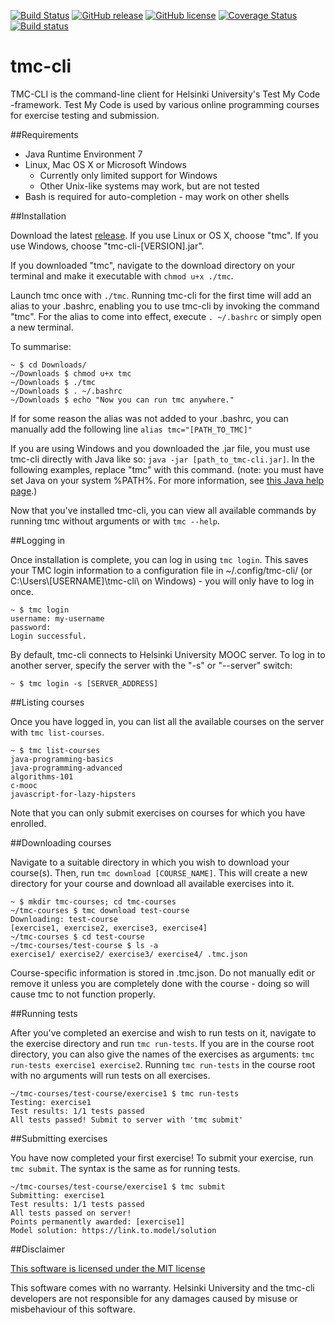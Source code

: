 
[![Build Status](https://travis-ci.org/tmc-cli/tmc-cli.svg?branch=master)](https://travis-ci.org/tmc-cli/tmc-cli)
[![GitHub release](https://img.shields.io/badge/release-sprint0-brightgreen.svg?style=flat)](https://github.com/tmc-cli/tmc-cli/releases/latest)
[![GitHub license](https://img.shields.io/badge/license-MIT-blue.svg)](https://raw.githubusercontent.com/tmc-cli/tmc-cli/master/LICENSE)
[![Coverage Status](https://coveralls.io/repos/github/tmc-cli/tmc-cli/badge.svg?branch=master)](https://coveralls.io/github/tmc-cli/tmc-cli?branch=master)
[![Build status](https://ci.appveyor.com/api/projects/status/np29sxc72y2f7d57?svg=true)](https://ci.appveyor.com/project/mikkomaa/tmc-cli)
# tmc-cli

TMC-CLI is the command-line client for Helsinki University's Test My Code -framework. Test My Code is used by various online programming courses for exercise testing and submission.

##Requirements

* Java Runtime Environment 7
* Linux, Mac OS X or Microsoft Windows
  * Currently only limited support for Windows
  * Other Unix-like systems may work, but are not tested
* Bash is required for auto-completion - may work on other shells

##Installation

Download the latest [release](https://github.com/tmc-cli/tmc-cli/releases).
If you use Linux or OS X, choose "tmc". If you use Windows, choose "tmc-cli-[VERSION].jar".

If you downloaded "tmc", navigate to the download directory on your terminal and make it executable with `chmod u+x ./tmc`.

Launch tmc once with `./tmc`. Running tmc-cli for the first time will add an alias to your .bashrc, enabling you to use tmc-cli by invoking the command "tmc". For the alias to come into effect, execute `. ~/.bashrc` or simply open a new terminal.

To summarise:
```
~ $ cd Downloads/
~/Downloads $ chmod u+x tmc
~/Downloads $ ./tmc
~/Downloads $ . ~/.bashrc
~/Downloads $ echo "Now you can run tmc anywhere."
```

If for some reason the alias was not added to your .bashrc, you can manually add the following line `alias tmc="[PATH_TO_TMC]"`

If you are using Windows and you downloaded the .jar file, you must use tmc-cli directly with Java like so: `java -jar [path_to_tmc-cli.jar]`. In the following examples, replace "tmc" with this command. (note: you must have set Java on your system %PATH%. For more information, see [this Java help page](https://www.java.com/en/download/help/path.xml).)

Now that you've installed tmc-cli, you can view all available commands by running tmc without arguments or with `tmc --help`.

##Logging in

Once installation is complete, you can log in using `tmc login`. This saves your TMC login information to a configuration file in ~/.config/tmc-cli/ (or C:\\Users\\[USERNAME]\\tmc-cli\\ on Windows) - you will only have to log in once.
```
~ $ tmc login
username: my-username
password:
Login successful.
```
By default, tmc-cli connects to Helsinki University MOOC server. To log in to another server, specify the server with the "-s" or "--server" switch:
```
~ $ tmc login -s [SERVER_ADDRESS]
```

##Listing courses

Once you have logged in, you can list all the available courses on the server with `tmc list-courses`.
```
~ $ tmc list-courses
java-programming-basics
java-programming-advanced
algorithms-101
c-mooc
javascript-for-lazy-hipsters
```
Note that you can only submit exercises on courses for which you have enrolled.

##Downloading courses

Navigate to a suitable directory in which you wish to download your course(s). Then, run `tmc download [COURSE_NAME]`. This will create a new directory for your course and download all available exercises into it.

```
~ $ mkdir tmc-courses; cd tmc-courses
~/tmc-courses $ tmc download test-course
Downloading: test-course
[exercise1, exercise2, exercise3, exercise4]
~/tmc-courses $ cd test-course
~/tmc-courses/test-course $ ls -a
exercise1/ exercise2/ exercise3/ exercise4/ .tmc.json
```
Course-specific information is stored in .tmc.json. Do not manually edit or remove it unless you are completely done with the course - doing so will cause tmc to not function properly.

##Running tests

After you've completed an exercise and wish to run tests on it, navigate to the exercise directory and run `tmc run-tests`. If you are in the course root directory, you can also give the names of the exercises as arguments: `tmc run-tests exercise1 exercise2`. Running `tmc run-tests` in the course root with no arguments will run tests on all exercises.

```
~/tmc-courses/test-course/exercise1 $ tmc run-tests
Testing: exercise1
Test results: 1/1 tests passed
All tests passed! Submit to server with 'tmc submit'
```

##Submitting exercises

You have now completed your first exercise! To submit your exercise, run `tmc submit`. The syntax is the same as for running tests.

```
~/tmc-courses/test-course/exercise1 $ tmc submit
Submitting: exercise1
Test results: 1/1 tests passed
All tests passed on server!
Points permanently awarded: [exercise1]
Model solution: https://link.to.model/solution
```

##Disclaimer

[This software is licensed under the MIT license](https://raw.githubusercontent.com/tmc-cli/tmc-cli/instructions/LICENSE)

This software comes with no warranty. Helsinki University and the tmc-cli developers are not responsible for any damages caused by misuse or misbehaviour of this software.
